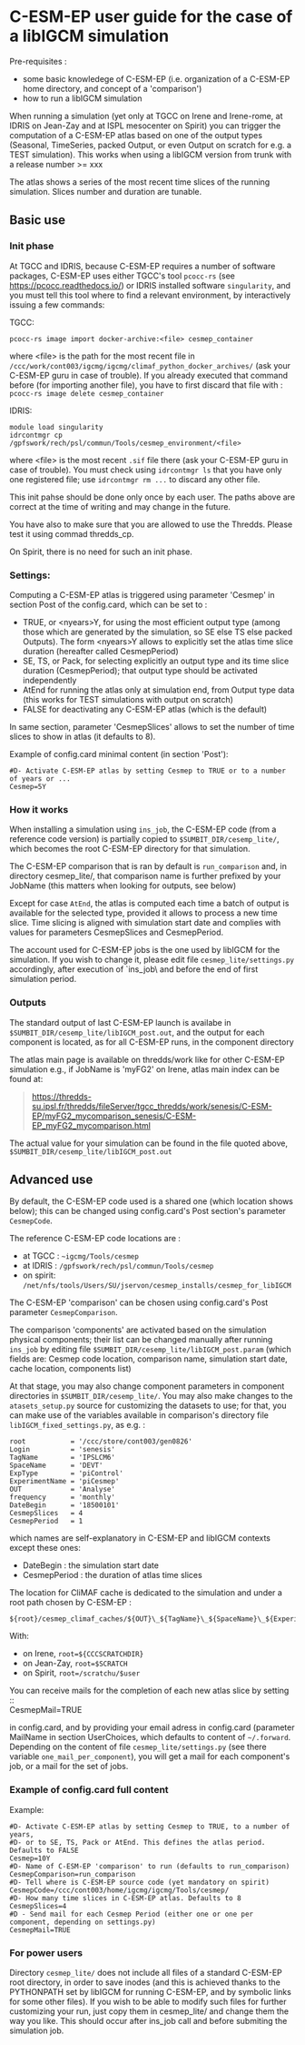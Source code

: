 # C-ESM-EP user guide for the case of a libIGCM simulation

Pre-requisites :  
-   some basic knowledege of C-ESM-EP (i.e. organization of a C-ESM-EP
    home directory, and concept of a 'comparison')
-   how to run a libIGCM simulation

When running a simulation (yet only at TGCC on Irene and Irene-rome, at
IDRIS on Jean-Zay and at ISPL mesocenter on Spirit) you can trigger the
computation of a C-ESM-EP atlas based on one of the output types
(Seasonal, TimeSeries, packed Output, or even Output on scratch for e.g.
a TEST simulation). This works when using a libIGCM version from trunk
with a release number \>= xxx

The atlas shows a series of the most recent time slices of the running
simulation. Slices number and duration are tunable.

## Basic use

### Init phase

At TGCC and IDRIS, because C-ESM-EP requires a number of software
packages, C-ESM-EP uses either TGCC's tool `pcocc-rs` (see
<https://pcocc.readthedocs.io/>) or IDRIS installed software
`singularity`, and you must tell this tool where to find a relevant
environment, by interactively issuing a few commands:

TGCC:

    pcocc-rs image import docker-archive:<file> cesmep_container

where \<file\> is the path for the most recent file in `/ccc/work/cont003/igcmg/igcmg/climaf_python_docker_archives/`
(ask your C-ESM-EP guru in case of trouble). If you already executed
that command before (for importing another file), you have to first
discard that file with : `pcocc-rs image delete cesmep_container`

IDRIS:

    module load singularity
    idrcontmgr cp /gpfswork/rech/psl/commun/Tools/cesmep_environment/<file>

where \<file\> is the most recent `.sif` file there (ask your C-ESM-EP guru in case of trouble). 
You must check using `idrcontmgr ls` that you have only one registered file; use `idrcontmgr rm ...` to discard any other file.

This init pahse should be done only once by each user. The paths above
are correct at the time of writing and may change in the future.

You have also to make sure that you are allowed to use the Thredds.
Please test it using commad thredds_cp.

On Spirit, there is no need for such an init phase.

### Settings:

Computing a C-ESM-EP atlas is triggered using parameter 'Cesmep' in
section Post of the config.card, which can be set to :

-   TRUE, or \<nyears\>Y, for using the most efficient output type
    (among those which are generated by the simulation, so SE else TS
    else packed Outputs). The form \<nyears\>Y allows to explicitly set
    the atlas time slice duration (hereafter called CesmepPeriod)
-   SE, TS, or Pack, for selecting explicitly an output type and its
    time slice duration (CesmepPeriod); that output type should be
    activated independently
-   AtEnd for running the atlas only at simulation end, from Output type
    data (this works for TEST simulations with output on scratch)
-   FALSE for deactivating any C-ESM-EP atlas (which is the default)

In same section, parameter 'CesmepSlices' allows to set the number of
time slices to show in atlas (it defaults to 8).

Example of config.card minimal content (in section 'Post'):

    #D- Activate C-ESM-EP atlas by setting Cesmep to TRUE or to a number of years or ...
    Cesmep=5Y

### How it works

When installing a simulation using `ins_job`, the C-ESM-EP code (from a reference
code version) is partially copied to `$SUMBIT_DIR/cesemp_lite/`, which becomes the
root C-ESM-EP directory for that simulation.

The C-ESM-EP comparison that is ran by default is `run_comparison` and, in directory cesmep_lite/,
that comparison name is further prefixed by your JobName (this matters
when looking for outputs, see below)

Except for case `AtEnd`, the atlas is
computed each time a batch of output is available for the selected type,
provided it allows to process a new time slice. Time slicing is aligned
with simulation start date and complies with values for parameters
CesmepSlices and CesmepPeriod.

The account used for C-ESM-EP jobs is the one used by libIGCM for the
simulation. If you wish to change it, please edit file `cesmep_lite/settings.py` accordingly, after
execution of `ins_job\ and before the end
of first simulation period.

### Outputs

The standard output of last C-ESM-EP launch is availabe in
`$SUMBIT_DIR/cesemp_lite/libIGCM_post.out`, and the output for each
component is located, as for all C-ESM-EP runs, in the component
directory

The atlas main page is available on thredds/work like for other C-ESM-EP
simulation e.g., if JobName is 'myFG2' on Irene, atlas main index can be
found at:

> <https://thredds-su.ipsl.fr/thredds/fileServer/tgcc_thredds/work/senesis/C-ESM-EP/myFG2_mycomparison_senesis/C-ESM-EP_myFG2_mycomparison.html>

The actual value for your simulation can be found in the file quoted
above, `$SUMBIT_DIR/cesemp_lite/libIGCM_post.out`

## Advanced use

By default, the C-ESM-EP code used is a shared one (which location shows
below); this can be changed using config.card's Post section's parameter
`CesmepCode`.

The reference C-ESM-EP code locations are : 
- at TGCC : `~igcmg/Tools/cesmep`
- at IDRIS : `/gpfswork/rech/psl/commun/Tools/cesmep`
- on spirit: `/net/nfs/tools/Users/SU/jservon/cesmep_installs/cesmep_for_libIGCM`

The C-ESM-EP 'comparison' can be chosen using config.card's Post
parameter `CesmepComparison`.

The comparison 'components' are activated based on the simulation
physical components; their list can be changed manually after running
`ins_job` by editing file
`$SUMBIT_DIR/cesemp_lite/libIGCM_post.param` (which fields are: Cesmep
code location, comparison name, simulation start date, cache location,
components list)

At that stage, you may also change component parameters in component
directories in `$SUMBIT_DIR/cesemp_lite/`. You may also make changes to
the `atasets_setup.py` source for customizing the datasets to use; for
that, you can make use of the variables available in comparison's
directory file `libIGCM_fixed_settings.py`, as e.g. :

    root           = '/ccc/store/cont003/gen0826'
    Login          = 'senesis'
    TagName        = 'IPSLCM6'
    SpaceName      = 'DEVT'
    ExpType        = 'piControl'
    ExperimentName = 'piCesmep'
    OUT            = 'Analyse'
    frequency      = 'monthly'
    DateBegin      = '18500101'
    CesmepSlices   = 4
    CesmepPeriod   = 1

which names are self-explanatory in C-ESM-EP and libIGCM contexts except
these ones:

-   DateBegin : the simulation start date
-   CesmepPeriod : the duration of atlas time slices

The location for CliMAF cache is dedicated to the simulation and under a root path chosen by C-ESM-EP :

    ${root}/cesmep_climaf_caches/${OUT}\_${TagName}\_${SpaceName}\_${ExperimentName}\_${JobName}.

With:  
-   on Irene, `root=${CCCSCRATCHDIR}`
-   on Jean-Zay, `root=$SCRATCH`
-   on Spirit, `root=/scratchu/$user`

You can receive mails for the completion of each new atlas slice by setting ::  
CesmepMail=TRUE

in config.card, and by providing your email adress in config.card
(parameter MailName in section UserChoices, which defaults to content of
`~/.forward`. Depending on the content of file `cesmep_lite/settings.py` (see there variable
`one_mail_per_component`), you will get a
mail for each component's job, or a mail for the set of jobs.

### Example of config.card full content

Example:

    #D- Activate C-ESM-EP atlas by setting Cesmep to TRUE, to a number of years,
    #D- or to SE, TS, Pack or AtEnd. This defines the atlas period. Defaults to FALSE
    Cesmep=10Y
    #D- Name of C-ESM-EP 'comparison' to run (defaults to run_comparison)
    CesmepComparison=run_comparison
    #D- Tell where is C-ESM-EP source code (yet mandatory on spirit)
    CesmepCode=/ccc/cont003/home/igcmg/igcmg/Tools/cesmep/
    #D- How many time slices in C-ESM-EP atlas. Defaults to 8
    CesmepSlices=4
    #D - Send mail for each Cesmep Period (either one or one per component, depending on settings.py)
    CesmepMail=TRUE

### For power users

Directory `cesmep_lite/` does not include
all files of a standard C-ESM-EP root directory, in order to save inodes
(and this is achieved thanks to the PYTHONPATH set by libIGCM for
running C-ESM-EP, and by symbolic links for some other files). If you
wish to be able to modify such files for further customizing your run,
just copy them in cesmep_lite/ and change them the way you like. This
should occur after ins_job call and before submiting the simulation job.
